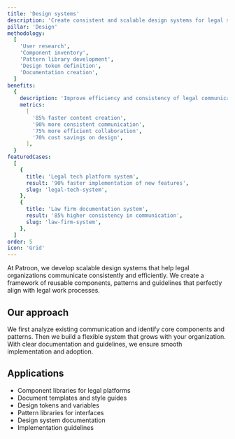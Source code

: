 ```yaml
---
title: 'Design systems'
description: 'Create consistent and scalable design systems for legal services'
pillar: 'Design'
methodology:
  [
    'User research',
    'Component inventory',
    'Pattern library development',
    'Design token definition',
    'Documentation creation',
  ]
benefits:
  {
    description: 'Improve efficiency and consistency of legal communication by 80% through a structured design system',
    metrics:
      [
        '85% faster content creation',
        '90% more consistent communication',
        '75% more efficient collaboration',
        '70% cost savings on design',
      ],
  }
featuredCases:
  [
    {
      title: 'Legal tech platform system',
      result: '90% faster implementation of new features',
      slug: 'legal-tech-system',
    },
    {
      title: 'Law firm documentation system',
      result: '85% higher consistency in communication',
      slug: 'law-firm-system',
    },
  ]
order: 5
icon: 'Grid'
---
```


At Patroon, we develop scalable design systems that help legal organizations communicate consistently and efficiently. We create a framework of reusable components, patterns and guidelines that perfectly align with legal work processes.

## Our approach

We first analyze existing communication and identify core components and patterns. Then we build a flexible system that grows with your organization. With clear documentation and guidelines, we ensure smooth implementation and adoption.

## Applications

- Component libraries for legal platforms
- Document templates and style guides
- Design tokens and variables
- Pattern libraries for interfaces
- Design system documentation
- Implementation guidelines
